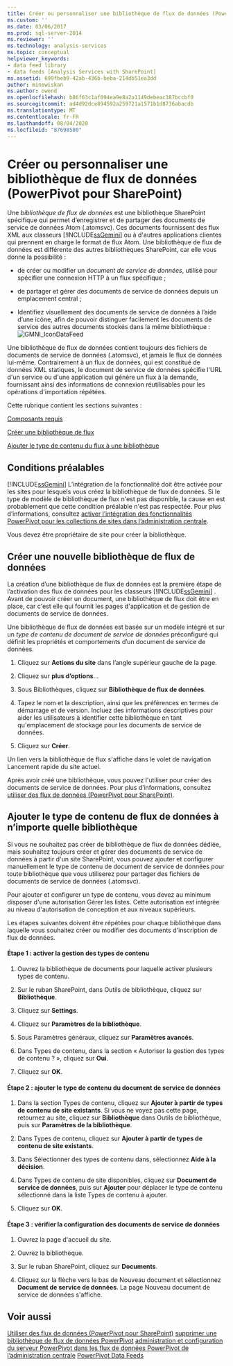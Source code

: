 ```yaml
---
title: Créer ou personnaliser une bibliothèque de flux de données (PowerPivot pour SharePoint) | Microsoft Docs
ms.custom: ''
ms.date: 03/06/2017
ms.prod: sql-server-2014
ms.reviewer: ''
ms.technology: analysis-services
ms.topic: conceptual
helpviewer_keywords:
- data feed library
- data feeds [Analysis Services with SharePoint]
ms.assetid: 699fbeb9-42ab-436b-beba-214db51ea3dd
author: minewiskan
ms.author: owend
ms.openlocfilehash: b86f63c1af094ea9e8a2a1149debeac387bccbf0
ms.sourcegitcommit: ad4d92dce894592a259721a1571b1d8736abacdb
ms.translationtype: MT
ms.contentlocale: fr-FR
ms.lasthandoff: 08/04/2020
ms.locfileid: "87698580"
---
```

# <a name="create-or-customize-a-data-feed-library-powerpivot-for-sharepoint"></a>Créer ou personnaliser une bibliothèque de flux de données (PowerPivot pour SharePoint)
  Une *bibliothèque de flux de données* est une bibliothèque SharePoint spécifique qui permet d’enregistrer et de partager des documents de service de données Atom (.atomsvc). Ces documents fournissent des flux XML aux classeurs [!INCLUDE[ssGemini](../../includes/ssgemini-md.md)] ou à d'autres applications clientes qui prennent en charge le format de flux Atom. Une bibliothèque de flux de données est différente des autres bibliothèques SharePoint, car elle vous donne la possibilité :

-   de créer ou modifier un *document de service de données*, utilisé pour spécifier une connexion HTTP à un flux spécifique ;

-   de partager et gérer des documents de service de données depuis un emplacement central ;

-   Identifiez visuellement des documents de service de données à l’aide d’une icône, afin de pouvoir distinguer facilement les documents de service des autres documents stockés dans la même bibliothèque : ![GMNI_IconDataFeed](../media/gmni-icondatafeed.gif "GMNI_IconDataFeed")

 Une bibliothèque de flux de données contient toujours des fichiers de documents de service de données (.atomsvc), et jamais le flux de données lui-même. Contrairement à un flux de données, qui est constitué de données XML statiques, le document de service de données spécifie l'URL d'un service ou d'une application qui génère un flux à la demande, fournissant ainsi des informations de connexion réutilisables pour les opérations d'importation répétées.

 Cette rubrique contient les sections suivantes :

 [Composants requis](#prereq)

 [Créer une bibliothèque de flux](#createlib)

 [Ajouter le type de contenu du flux à une bibliothèque](#addtolib)

##  <a name="prerequisites"></a><a name="prereq"></a> Conditions préalables
 [!INCLUDE[ssGemini](../../includes/ssgemini-md.md)] L’intégration de la fonctionnalité doit être activée pour les sites pour lesquels vous créez la bibliothèque de flux de données. Si le type de modèle de bibliothèque de flux n'est pas disponible, la cause en est probablement que cette condition préalable n'est pas respectée. Pour plus d’informations, consultez [activer l’intégration des fonctionnalités PowerPivot pour les collections de sites dans l’administration centrale](activate-power-pivot-integration-for-site-collections-in-ca.md).

 Vous devez être propriétaire de site pour créer la bibliothèque.

##  <a name="create-a-new-data-feed-library"></a><a name="createlib"></a>Créer une nouvelle bibliothèque de flux de données
 La création d’une bibliothèque de flux de données est la première étape de l’activation des flux de données pour les classeurs [!INCLUDE[ssGemini](../../includes/ssgemini-md.md)] . Avant de pouvoir créer un document, une bibliothèque de flux doit être en place, car c'est elle qui fournit les pages d'application et de gestion de documents de service de données.

 Une bibliothèque de flux de données est basée sur un modèle intégré et sur un *type de contenu de document de service de données* préconfiguré qui définit les propriétés et comportements d’un document de service de données.

1.  Cliquez sur **Actions du site** dans l’angle supérieur gauche de la page.

2.  Cliquez sur **plus d’options**...

3.  Sous Bibliothèques, cliquez sur **Bibliothèque de flux de données**.

4.  Tapez le nom et la description, ainsi que les préférences en termes de démarrage et de version. Incluez des informations descriptives pour aider les utilisateurs à identifier cette bibliothèque en tant qu'emplacement de stockage pour les documents de service de données.

5.  Cliquez sur **Créer**.

 Un lien vers la bibliothèque de flux s'affiche dans le volet de navigation Lancement rapide du site actuel.

 Après avoir créé une bibliothèque, vous pouvez l'utiliser pour créer des documents de service de données. Pour plus d’informations, consultez [utiliser des flux de données &#40;PowerPivot pour SharePoint&#41;](use-data-feeds-power-pivot-for-sharepoint.md).

##  <a name="add-the-data-feed-content-type-to-any-library"></a><a name="addtolib"></a>Ajouter le type de contenu de flux de données à n’importe quelle bibliothèque
 Si vous ne souhaitez pas créer de bibliothèque de flux de données dédiée, mais souhaitez toujours créer et gérer des documents de service de données à partir d'un site SharePoint, vous pouvez ajouter et configurer manuellement le type de contenu de document de service de données pour toute bibliothèque que vous utiliserez pour partager des fichiers de documents de service de données (.atomsvc).

 Pour ajouter et configurer un type de contenu, vous devez au minimum disposer d'une autorisation Gérer les listes. Cette autorisation est intégrée au niveau d'autorisation de conception et aux niveaux supérieurs.

 Les étapes suivantes doivent être répétées pour chaque bibliothèque dans laquelle vous souhaitez créer ou modifier des documents d'inscription de flux de données.

#### <a name="step-1-enable-content-type-management"></a>Étape 1 : activer la gestion des types de contenu

1.  Ouvrez la bibliothèque de documents pour laquelle activer plusieurs types de contenu.

2.  Sur le ruban SharePoint, dans Outils de bibliothèque, cliquez sur **Bibliothèque**.

3.  Cliquez sur **Settings**.

4.  Cliquez sur **Paramètres de la bibliothèque**.

5.  Sous Paramètres généraux, cliquez sur **Paramètres avancés**.

6.  Dans Types de contenu, dans la section « Autoriser la gestion des types de contenu ? », cliquez sur **Oui**.

7.  Cliquez sur **OK**.

#### <a name="step-2-add-the-data-service-document-content-type"></a>Étape 2 : ajouter le type de contenu du document de service de données

1.  Dans la section Types de contenu, cliquez sur **Ajouter à partir de types de contenu de site existants**. Si vous ne voyez pas cette page, retournez au site, cliquez sur **Bibliothèque** dans Outils de bibliothèque, puis sur **Paramètres de la bibliothèque**.

2.  Dans Types de contenu, cliquez sur **Ajouter à partir de types de contenu de site existants**.

3.  Dans Sélectionner des types de contenu dans, sélectionnez **Aide à la décision**.

4.  Dans Types de contenu de site disponibles, cliquez sur **Document de service de données**, puis sur **Ajouter** pour déplacer le type de contenu sélectionné dans la liste Types de contenu à ajouter.

5.  Cliquez sur **OK**.

#### <a name="step-3-verify-data-service-document-configuration"></a>Étape 3 : vérifier la configuration des documents de service de données

1.  Ouvrez la page d'accueil du site.

2.  Ouvrez la bibliothèque.

3.  Sur le ruban SharePoint, cliquez sur **Documents**.

4.  Cliquez sur la flèche vers le bas de Nouveau document et sélectionnez **Document de service de données**. La page Nouveau document de service de données s'affiche.

## <a name="see-also"></a>Voir aussi
 [Utiliser des flux de données &#40;PowerPivot pour SharePoint&#41;](use-data-feeds-power-pivot-for-sharepoint.md) [supprimer une bibliothèque de flux de données PowerPivot](delete-a-power-pivot-data-feed-library.md) [administration et configuration du serveur PowerPivot dans les flux de données PowerPivot de l’administration centrale](power-pivot-server-administration-and-configuration-in-central-administration.md) [PowerPivot Data Feeds](power-pivot-data-feeds.md)


